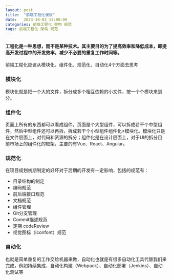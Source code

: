 ```yaml
---
layout: post
title:  "前端工程化漫谈"
date:   2023-10-02 13:00:00
categories: 前端工程化 架构 规范
tags: 前端工程化 架构 规范
---
```

#### 工程化是一种思想，而不是某种技术。其主要目的为了提高效率和降低成本，即提高开发过程中的开发效率，减少不必要的重复工作时间等。

前端工程化应该从模块化、组件化、规范化、自动化4个方面去思考

### 模块化
模块化就是把一个大的文件，拆分成多个相互依赖的小文件，按一个个模块来划分。

### 组件化
页面上所有的东西都可以看成组件，页面是个大型组件，可以拆成若干个中型组件，然后中型组件还可以再拆，拆成若干个小型组件组件化≠模块化。模块化只是在文件层面上，对代码和资源的拆分；组件化是在设计层面上，对于UI的拆分目前市场上的组件化的框架，主要的有Vue、React、Angular。

### 规范化
在项目规划初期制定的好坏对于后期的开发有一定影响，包括的规范有：
- 目录结构的制定
- 编码规范
- 前后端接口规范
- 文档规范
- 组件管理
- Git分支管理
- Commit描述规范
- 定期 codeReview
- 视觉图标（iconfont）规范

### 自动化
也就是简单重复的工作交给机器来做，自动化也就是有很多自动化工具代替我们来完成，例如持续集成、自动化构建（Webpack）、自动化部署（Jenkins）、自动化测试等
